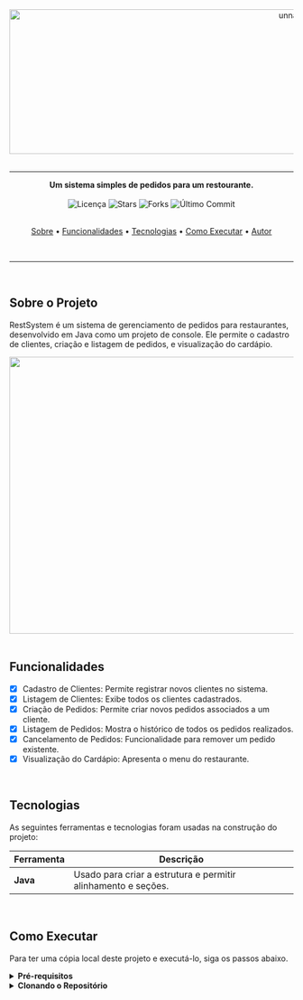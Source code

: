 <div align="center">
  <img width="1024" height="256" alt="unnamed (3)" src="https://github.com/user-attachments/assets/889070be-c8e5-481f-bfd3-ee05a702ea6a" />
</div>

<br>

---

<div align="center">
  <strong>Um sistema simples de pedidos para um restourante.</strong>
</div>

<br>

<div align="center">
  <img src="https://img.shields.io/github/license/OfAndreS/RestSystem?style=for-the-badge" alt="Licença">
  <img src="https://img.shields.io/github/stars/OfAndreS/RestSystem?style=for-the-badge" alt="Stars">
  <img src="https://img.shields.io/github/forks/OfAndreS/RestSystem?style=for-the-badge" alt="Forks">
  <img src="https://img.shields.io/github/last-commit/OfAndreS/RestSystem?style=for-the-badge" alt="Último Commit">
</div>

<br>

<p align="center">
  <a href="sobre-o-projeto">Sobre</a> •
  <a href="funcionalidades">Funcionalidades</a> •
  <a href="tecnologias">Tecnologias</a> •
  <a href="como-executar">Como Executar</a> •
  <a href="autor">Autor</a>
</p>
<br>

---

<br>

## **Sobre o Projeto**

RestSystem é um sistema de gerenciamento de pedidos para restaurantes, desenvolvido em Java como um projeto de console. Ele permite o cadastro de clientes, criação e listagem de pedidos, e visualização do cardápio.

<div align="center">
  <img width="1240" height="490" alt="image" src="https://github.com/user-attachments/assets/38e1ea28-79ac-4e89-a48f-065ba7939ecb" />

</div>
<br>


## Funcionalidades

- [x] Cadastro de Clientes: Permite registrar novos clientes no sistema.
- [x] Listagem de Clientes: Exibe todos os clientes cadastrados.
- [x] Criação de Pedidos: Permite criar novos pedidos associados a um cliente.
- [x] Listagem de Pedidos: Mostra o histórico de todos os pedidos realizados.
- [x] Cancelamento de Pedidos: Funcionalidade para remover um pedido existente.
- [x] Visualização do Cardápio: Apresenta o menu do restaurante.

<br>

## Tecnologias

As seguintes ferramentas e tecnologias foram usadas na construção do projeto:

| Ferramenta | Descrição |
|-----------|----------------------------------------------------------------|
| **Java** | Usado para criar a estrutura e permitir alinhamento e seções.  |

<br>

## Como Executar

Para ter uma cópia local deste projeto e executá-lo, siga os passos abaixo.

<details>
  <summary><strong>Pré-requisitos</strong></summary>
  
  - Você vai precisar do Java Development Kit (JDK) instalado na sua máquina.
  - Você vai precisar do Git instalado na sua máquina.
  - É bom ter um editor de texto como o VS Code.

</details>

<details>
  <summary><strong>Clonando o Repositório</strong></summary>

<br>

1 )  **Navegue até o diretório `src`:**

<!-- end list -->

```bash
$ cd src
```

2 )  **Compile os arquivos Java:**

<!-- end list -->

```bash
$ javac br/com/meuRestaurante/Main.java br/com/meuRestaurante/operacoes/mainFlow.java br/com/meuRestaurante/operacoes/ConsoleUI.java br/com/meuRestaurante/factory/ClienteFactory.java br/com/meuRestaurante/modelos/Cliente.java br/com/meuRestaurante/modelos/Pedido.java br/com/meuRestaurante/modelos/Produto.java
```

3 )  **Execute a classe principal:**

<!-- end list -->

```bash
$ java br.com.meuRestaurante.Main
```

</details>
